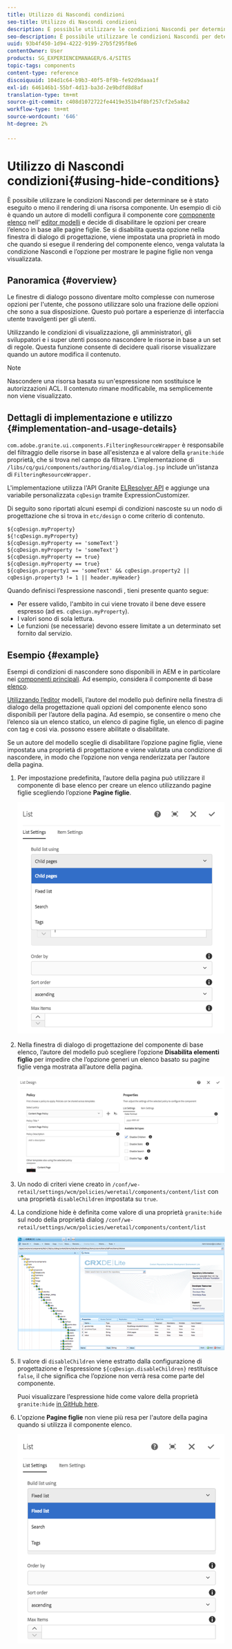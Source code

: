 ```yaml
---
title: Utilizzo di Nascondi condizioni
seo-title: Utilizzo di Nascondi condizioni
description: È possibile utilizzare le condizioni Nascondi per determinare se è stato eseguito o meno il rendering di una risorsa componente.
seo-description: È possibile utilizzare le condizioni Nascondi per determinare se è stato eseguito o meno il rendering di una risorsa componente.
uuid: 93b4f450-1d94-4222-9199-27b5f295f8e6
contentOwner: User
products: SG_EXPERIENCEMANAGER/6.4/SITES
topic-tags: components
content-type: reference
discoiquuid: 104d1c64-b9b3-40f5-8f9b-fe92d9daaa1f
exl-id: 646146b1-55bf-4d13-ba3d-2e9bdfd8d8af
translation-type: tm+mt
source-git-commit: c408d1072722fe4419e351b4f8bf257cf2e5a8a2
workflow-type: tm+mt
source-wordcount: '646'
ht-degree: 2%

---
```


# Utilizzo di Nascondi condizioni{#using-hide-conditions}

È possibile utilizzare le condizioni Nascondi per determinare se è stato eseguito o meno il rendering di una risorsa componente. Un esempio di ciò è quando un autore di modelli configura il componente core [componente elenco](https://helpx.adobe.com/experience-manager/core-components/using/list.html) nell’ [editor modelli](/help/sites-authoring/templates.md) e decide di disabilitare le opzioni per creare l’elenco in base alle pagine figlie. Se si disabilita questa opzione nella finestra di dialogo di progettazione, viene impostata una proprietà in modo che quando si esegue il rendering del componente elenco, venga valutata la condizione Nascondi e l’opzione per mostrare le pagine figlie non venga visualizzata.

## Panoramica {#overview}

Le finestre di dialogo possono diventare molto complesse con numerose opzioni per l&#39;utente, che possono utilizzare solo una frazione delle opzioni che sono a sua disposizione. Questo può portare a esperienze di interfaccia utente travolgenti per gli utenti.

Utilizzando le condizioni di visualizzazione, gli amministratori, gli sviluppatori e i super utenti possono nascondere le risorse in base a un set di regole. Questa funzione consente di decidere quali risorse visualizzare quando un autore modifica il contenuto.

>[!NOTE]
>
>Nascondere una risorsa basata su un&#39;espressione non sostituisce le autorizzazioni ACL. Il contenuto rimane modificabile, ma semplicemente non viene visualizzato.

## Dettagli di implementazione e utilizzo {#implementation-and-usage-details}

`com.adobe.granite.ui.components.FilteringResourceWrapper` è responsabile del filtraggio delle risorse in base all&#39;esistenza e al valore della  `granite:hide` proprietà, che si trova nel campo da filtrare. L&#39;implementazione di `/libs/cq/gui/components/authoring/dialog/dialog.jsp` include un&#39;istanza di `FilteringResourceWrapper.`

L&#39;implementazione utilizza l&#39;API Granite [ELResolver API](https://helpx.adobe.com/experience-manager/6-4/sites/developing/using/reference-materials/granite-ui/api/jcr_root/libs/granite/ui/docs/server/el.html) e aggiunge una variabile personalizzata `cqDesign` tramite ExpressionCustomizer.

Di seguito sono riportati alcuni esempi di condizioni nascoste su un nodo di progettazione che si trova in `etc/design` o come criterio di contenuto.

```
${cqDesign.myProperty}
${!cqDesign.myProperty}
${cqDesign.myProperty == 'someText'}
${cqDesign.myProperty != 'someText'}
${cqDesign.myProperty == true}
${cqDesign.myProperty == true}
${cqDesign.property1 == 'someText' && cqDesign.property2 || cqDesign.property3 != 1 || header.myHeader}
```

Quando definisci l’espressione nascondi , tieni presente quanto segue:

* Per essere valido, l&#39;ambito in cui viene trovato il bene deve essere espresso (ad es. `cqDesign.myProperty`).
* I valori sono di sola lettura.
* Le funzioni (se necessarie) devono essere limitate a un determinato set fornito dal servizio.

## Esempio {#example}

Esempi di condizioni di nascondere sono disponibili in AEM e in particolare nei [componenti principali](https://docs.adobe.com/content/help/it/experience-manager-core-components/using/introduction.html). Ad esempio, considera il componente di base [elenco](https://helpx.adobe.com/experience-manager/core-components/using/list.html).

[Utilizzando l’editor](/help/sites-authoring/templates.md) modelli, l’autore del modello può definire nella finestra di dialogo della progettazione quali opzioni del componente elenco sono disponibili per l’autore della pagina. Ad esempio, se consentire o meno che l’elenco sia un elenco statico, un elenco di pagine figlie, un elenco di pagine con tag e così via. possono essere abilitate o disabilitate.

Se un autore del modello sceglie di disabilitare l’opzione pagine figlie, viene impostata una proprietà di progettazione e viene valutata una condizione di nascondere, in modo che l’opzione non venga renderizzata per l’autore della pagina.

1. Per impostazione predefinita, l’autore della pagina può utilizzare il componente di base elenco per creare un elenco utilizzando pagine figlie scegliendo l’opzione **Pagine figlie**.

   ![chlimage_1-218](assets/chlimage_1-218.png)

1. Nella finestra di dialogo di progettazione del componente di base elenco, l’autore del modello può scegliere l’opzione **Disabilita elementi figlio** per impedire che l’opzione generi un elenco basato su pagine figlie venga mostrata all’autore della pagina.

   ![chlimage_1-219](assets/chlimage_1-219.png)

1. Un nodo di criteri viene creato in `/conf/we-retail/settings/wcm/policies/weretail/components/content/list` con una proprietà `disableChildren` impostata su `true`.
1. La condizione hide è definita come valore di una proprietà `granite:hide` sul nodo della proprietà dialog `/conf/we-retail/settings/wcm/policies/weretail/components/content/list`

   ![chlimage_1-220](assets/chlimage_1-220.png)

1. Il valore di `disableChildren` viene estratto dalla configurazione di progettazione e l’espressione `${cqDesign.disableChildren}` restituisce `false`, il che significa che l’opzione non verrà resa come parte del componente.

   Puoi visualizzare l’espressione hide come valore della proprietà `granite:hide` [in GitHub here](https://github.com/Adobe-Marketing-Cloud/aem-core-wcm-components/blob/master/content/src/content/jcr_root/apps/core/wcm/components/list/v1/list/_cq_dialog/.content.xml#L40).

1. L&#39;opzione **Pagine figlie** non viene più resa per l&#39;autore della pagina quando si utilizza il componente elenco.

   ![chlimage_1-221](assets/chlimage_1-221.png)

